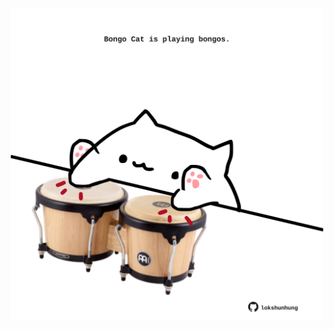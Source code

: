 <!-- built at 04/06/2022, 12:01:07 UTC -->
<p align="center">
  <img width="500" height="500" src="./ReadmeImage.svg">
</p>
